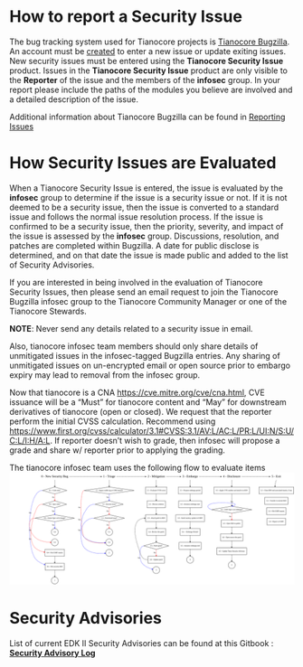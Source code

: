 # How to report a Security Issue

The bug tracking system used for Tianocore projects is [Tianocore Bugzilla](https://bugzilla.tianocore.org).  An account must be [created](https://bugzilla.tianocore.org/createaccount.cgi) to enter a new issue or update exiting issues.  New security issues must be entered using the **Tianocore Security Issue** product.  Issues in the **Tianocore Security Issue** product are only visible to the **Reporter** of the issue and the members of the **infosec** group.  In your report please include the paths of the modules you believe are involved and a detailed description of the issue.

Additional information about Tianocore Bugzilla can be found in [Reporting Issues](Reporting-Issues "wikilink")

# How Security Issues are Evaluated

When a Tianocore Security Issue is entered, the issue is evaluated by the **infosec** group to determine if the issue is a security issue or not.  If it is not deemed to be a security issue, then the issue is converted to a standard issue and follows the normal issue resolution process.   If the issue is confirmed to be a security issue, then the priority, severity, and impact of the issue is assessed by the **infosec** group.  Discussions, resolution, and patches are completed within Bugzilla.  A date for public disclose is determined, and on that date the issue is made public and added to the list of Security Advisories.

If you are interested in being involved in the evaluation of Tianocore Security Issues, then please send an email request to join the Tianocore Bugzilla infosec group to the Tianocore Community Manager or one of the Tianocore Stewards.

**NOTE**: Never send any details related to a security issue in email.

Also, tianocore infosec team members should only share details of unmitigated issues in the infosec-tagged Bugzilla entries. Any sharing of unmitigated issues on un-encrypted email or open source prior to embargo expiry may lead to removal from the infosec group.

Now that tianocore is a CNA https://cve.mitre.org/cve/cna.html, CVE issuance will be a “Must” for tianocore content and “May” for downstream derivatives of tianocore (open or closed). We request that the reporter perform the initial CVSS calculation.  Recommend using https://www.first.org/cvss/calculator/3.1#CVSS:3.1/AV:L/AC:L/PR:L/UI:N/S:U/C:L/I:H/A:L. If reporter doesn’t wish to grade, then infosec will propose a grade and share w/ reporter prior to applying the grading.

The tianocore infosec team uses the following flow to evaluate items
![](https://github.com/jwang36/tianocore.github.io/raw/master/security/flowchart.svg?sanitize=true)


# Security Advisories

List of current EDK II Security Advisories can be found at this Gitbook : 
**[Security Advisory Log]( https://edk2-docs.gitbook.io/security-advisory/)**




